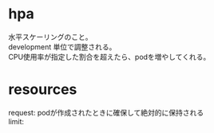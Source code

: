 # hpa

水平スケーリングのこと。  
development 単位で調整される。  
CPU使用率が指定した割合を超えたら、podを増やしてくれる。  

# resources
request: podが作成されたときに確保して絶対的に保持される   
limit: 
